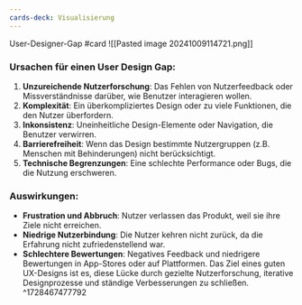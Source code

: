 ```yaml
---
cards-deck: Visualisierung
---
```


User-Designer-Gap #card 
![[Pasted image 20241009114721.png]]
### Ursachen für einen User Design Gap:
1. **Unzureichende Nutzerforschung**: Das Fehlen von Nutzerfeedback oder Missverständnisse darüber, wie Benutzer interagieren wollen.
2. **Komplexität**: Ein überkompliziertes Design oder zu viele Funktionen, die den Nutzer überfordern.
3. **Inkonsistenz**: Uneinheitliche Design-Elemente oder Navigation, die Benutzer verwirren.
4. **Barrierefreiheit**: Wenn das Design bestimmte Nutzergruppen (z.B. Menschen mit Behinderungen) nicht berücksichtigt.
5. **Technische Begrenzungen**: Eine schlechte Performance oder Bugs, die die Nutzung erschweren.
### Auswirkungen:
- **Frustration und Abbruch**: Nutzer verlassen das Produkt, weil sie ihre Ziele nicht erreichen.
- **Niedrige Nutzerbindung**: Die Nutzer kehren nicht zurück, da die Erfahrung nicht zufriedenstellend war.
- **Schlechtere Bewertungen**: Negatives Feedback und niedrigere Bewertungen in App-Stores oder auf Plattformen.
Das Ziel eines guten UX-Designs ist es, diese Lücke durch gezielte Nutzerforschung, iterative Designprozesse und ständige Verbesserungen zu schließen.
^1728467477792
